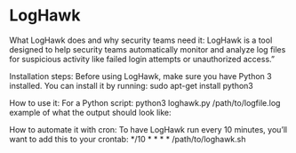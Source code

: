 # LogHawk

What LogHawk does and why security teams need it:
LogHawk is a tool designed to help security teams automatically monitor and analyze log files for suspicious activity like failed login attempts or unauthorized access.”

Installation steps:
Before using LogHawk, make sure you have Python 3 installed. You can install it by running:
sudo apt-get install python3

How to use it:
For a Python script: python3 loghawk.py /path/to/logfile.log
example of what the output should look like:


How to automate it with cron:
To have LogHawk run every 10 minutes, you’ll want to add this to your crontab: */10 * * * * /path/to/loghawk.sh
